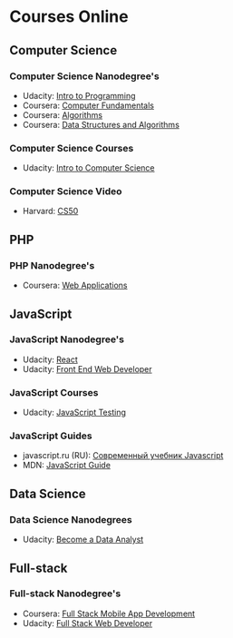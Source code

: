 # Courses Online

## Computer Science

### Computer Science Nanodegree's

* Udacity: [Intro to Programming](https://www.udacity.com/course/intro-to-programming-nanodegree--nd000)
* Coursera: [Computer Fundamentals](https://www.coursera.org/specializations/computer-fundamentals)
* Coursera: [Algorithms](https://www.coursera.org/specializations/algorithms)
* Coursera: [Data Structures and Algorithms](https://www.coursera.org/specializations/data-structures-algorithms)

### Computer Science Courses

* Udacity: [Intro to Computer Science](https://www.udacity.com/course/intro-to-computer-science--cs101)

### Computer Science Video

* Harvard: [CS50](https://www.youtube.com/watch?v=Sy_wba7l1UU&list=PLawfWYMUziZqyUL5QDLVbe3j5BKWj42E5)

## PHP

### PHP Nanodegree's

* Coursera: [Web Applications](https://www.coursera.org/specializations/web-applications)

## JavaScript

### JavaScript Nanodegree's

* Udacity: [React](https://www.udacity.com/course/react-nanodegree--nd019)
* Udacity: [Front End Web Developer](https://www.udacity.com/course/front-end-web-developer-nanodegree--nd001)

### JavaScript Courses

* Udacity: [JavaScript Testing](https://www.udacity.com/course/javascript-testing--ud549)

### JavaScript Guides

* javascript.ru (RU): [Современный учебник Javascript](https://learn.javascript.ru)
* MDN: [JavaScript Guide](https://developer.mozilla.org/en-US/docs/Web/JavaScript/Guide)

## Data Science

### Data Science Nanodegrees

* Udacity: [Become a Data Analyst](https://www.udacity.com/course/data-analyst-nanodegree--nd002)

## Full-stack

### Full-stack Nanodegree's

* Coursera: [Full Stack Mobile App Development](https://www.coursera.org/specializations/full-stack-mobile-app-development)
* Udacity: [Full Stack Web Developer](https://www.udacity.com/course/full-stack-web-developer-nanodegree--nd004)
